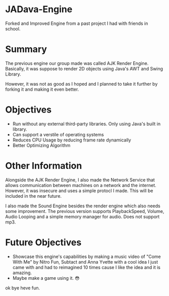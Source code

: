 # JADava-Engine
Forked and Improved Engine from a past project I had with friends in school.

# Summary
The previous engine our group made was called AJK Render Engine. 
Basically, it was suppose to render 2D objects using Java's AWT and Swing Library.

However, it was not as good as I hoped and I planned to take it further by forking it and making it even better.

# Objectives
 - Run without any external third-party libraries. Only using Java's built in library.
 - Can support a verstile of operating systems
 - Reduces CPU Usage by reducing frame rate dynamically
 - Better Optimizing Algorithm


# Other Information
Alongside the AJK Render Engine, I also made the Network Service that allows communication between machines on a network and
the internet. However, it was insecure and uses a simple protocl I made. This will be included in the near future.

I also made the Sound Engine besides the render engine which also needs some improvement. The previous version supports
PlaybackSpeed, Volume, Audio Looping and a simple memory manager for audio. Does not support mp3.

# Future Objectives
 - Showcase this engine's capabilities by making a music video of "Come With Me" by Nitro Fun, Subtact and Anna Yvette with a cool idea I just came with and had to reimagined 10 times cause I like the idea and it is amazing.
 - Maybe make a game using it. :flushed:

ok bye heve fun.
